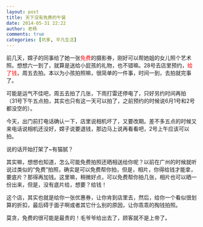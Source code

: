 ```yaml
---
layout: post
title: 天下没有免费的午餐
date: 2014-05-31 22:22
author: 老杨
comments: true
categories: [坑爹, 平凡生活]
---
```

前几天，嫦子的同事给了她一张<span style="color: #ff0000;">免费</span>的摄影券，刚好可以帮她姐的女儿照个艺术照。想想六一到了，就算是送给小屁孩的礼物，也不错嘛。28号去店里预约，<span style="color: #ff0000;">给了钱</span>，周五去拍。本以为小孩拍照嘛，很简单的一件事，时间一到，去拍就完事了。

<!--more-->

可能是运气不佳吧，周五去拍了几张，下雨打雷还停电了，只好另约时间再拍（31号下午五点拍，其实也只有这一天可以拍了，之前预约的时候说6月1号和2号都没空的）。

今天，出门前打电话确认一下，店里说相机坏了，又要改期。差不多五点的时候又来电话说相机还没好，嫦子说要退钱，那边马上说再看看吧，2号上午应该可以拍。

说的话开始打架了~有猫腻？

其实嘛，想想也知道，怎么可能免费拍照还晒相送给你呢？以前在广州的时候就听说过类似的“免费”拍照，确实是可以免费帮你拍，但是，相片，你得给钱才能拿，要底片？那得再加钱。这里嘛，稍微好点，可以免费帮你拍几张，相片也可以晒一份出来，但是，没有底片给，想要？给钱！

这个店，其实也就是给你一张优惠券，让你肯到店里去，然后，给你一个看似很划算的折扣，最后碍于面子啊或者其它什么别的原因，让你乖乖的掏钱拍照。

莫贪，免费的很可能是最贵的！毛爷爷给出去了，顾客就不是上帝了。
